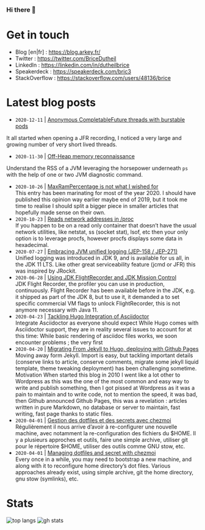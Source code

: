 ### Hi there 👋

# Get in touch

- Blog [en|fr] : https://blog.arkey.fr/
- Twitter : https://twitter.com/BriceDutheil
- LinkedIn : https://linkedin.com/in/dutheilbrice
- Speakerdeck : https://speakerdeck.com/bric3
- StackOverflow : https://stackoverflow.com/users/48136/brice

<!--
**bric3/bric3** is a ✨ _special_ ✨ repository because its `README.md` (this file) appears on your GitHub profile.

Here are some ideas to get you started:

- 🔭 I’m currently working on ...
- 🌱 I’m currently learning ...
- 👯 I’m looking to collaborate on ...
- 🤔 I’m looking for help with ...
- 💬 Ask me about ...
- 📫 How to reach me: ...
- 😄 Pronouns: ...
- ⚡ Fun fact: ...
-->


# Latest blog posts
<!-- BLOG-POST-LIST:START -->
- `2020-12-11` | [Anonymous CompletableFuture threads with burstable pods](https://blog.arkey.fr/2020/12/11/completablefuture-with-burstable-pods/)  
     <div class="paragraph">
<p>It all started when opening a JFR recording, I noticed a very large and growing number of very short lived threads.</p>
</div>
  
- `2020-11-30` | [Off-Heap memory reconnaissance](https://blog.arkey.fr/2020/11/30/off-heap-reconnaissance/)  
     <div class="paragraph">
<p>Understand the RSS of a JVM leveraging the horsepower underneath <code>ps</code> with the help of one or two JVM diagnostic command.</p>
</div>
  
- `2020-10-26` | [MaxRamPercentage is not what I wished for](https://blog.arkey.fr/2020/10/27/maxrampercentage-is-not-what-i-wished-for/)  
     This entry has been marinating for most of the year 2020. I should have published this opinion way earlier maybe end of 2019, but it took me time to realise I should split a bigger piece in smaller articles that hopefully made sense on their own.  
- `2020-10-23` | [Reads network addresses in /proc](https://blog.arkey.fr/2020/10/23/read-network-addresses-in-procfs/)  
     If you happen to be on a read only container that doesn’t have the usual network utilities, like netstat, ss (socket stat), lsof, etc then your only option is to leverage procfs, however procfs displays some data in hexadecimal.  
- `2020-07-27` | [Embracing JVM unified logging (JEP-158 / JEP-271)](https://blog.arkey.fr/2020/07/28/embracing-jvm-unified-logging-jep-158-jep-271/)  
     Unified logging was introduced in JDK 9, and is available for us all, in the JDK 11 LTS. Like other great serviceability feature (jcmd or JFR) this was inspired by JRockit.  
- `2020-06-28` | [Using JDK FlightRecorder and JDK Mission Control](https://blog.arkey.fr/2020/06/28/using-jdk-flight-recorder-and-jdk-mission-control/)  
     JDK Flight Recorder, the profiler you can use in production, continuously. Flight Recorder has been available before in the JDK, e.g. it shipped as part of the JDK 8, but to use it, it demanded a to set specific commercial VM flags to unlock FlightRecorder, this is not anymore necessary with Java 11.  
- `2020-04-23` | [Tackling Hugo Integration of Asciidoctor](https://blog.arkey.fr/2020/04/23/tackling-hugo-integration-of-asciidoctor/)  
     Integrate Asciidoctor as everyone should expect While Hugo comes with Asciidoctor support, they are in reality several issues to account for at this time:
 While basic rendering of asciidoc files works, we soon encounter problems ; the very first  
- `2020-04-20` | [Migrating From Jekyll to Hugo, deploying with Github Pages](https://blog.arkey.fr/2020/04/20/migrating-from-jekyll-to-hugo-deploying-with-github-pages/)  
     Moving away form Jekyll. Import is easy, but tackling important details (conserve links to article, conserve comments, migrate some jekyll liquid template, theme tweaking deployment) has been challenging sometime.
 Motivation When started this blog in 2010 I went like a lot other to Wordpress as this was the one of the most common and easy way to write and publish something, then I got pissed at Wordpress as it was a pain to maintain and to write code, not to mention the speed, it was bad, then Github announced Github Pages, this was a revelation : articles written in pure Markdown, no database or server to maintain, fast writing, fast page thanks to static files.  
- `2020-04-01` | [Gestion des dotfiles et des secrets avec chezmoi](https://blog.arkey.fr/2020/04/01/manage_dotfiles_with_chezmoi.fr/)  
     Régulièrement il nous arrive d&rsquo;avoir à re-configurer une nouvelle machine, avec notamment la re-configuration des fichiers du $HOME. Il y a plusieurs approches et outils, faire une simple archive, utiliser git pour le répertoire $HOME, utiliser des outils comme GNU stow, etc.  
- `2020-04-01` | [Managing dotfiles and secret with chezmoi](https://blog.arkey.fr/2020/04/01/manage_dotfiles_with_chezmoi/)  
     Every once in a while, you may need to bootstrap a new machine, and along with it to reconfigure home directory&rsquo;s dot files. Various approaches already exist, using simple archive, git the home directory, gnu stow (symlinks), etc.  

<!-- BLOG-POST-LIST:END -->

# Stats

![top langs](https://github-readme-stats.vercel.app/api/top-langs/?username=bric3&layout=compact)
![gh stats](https://github-readme-stats.vercel.app/api?username=bric3&count_private=true)
